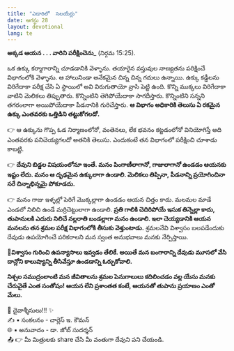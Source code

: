 ```yaml
---
title: "ఎడారిలో  సెలయేర్లు"
date: ఆగస్టు 28
layout: devotional
lang: te
---
```



**అక్కడ ఆయన . . . వారిని పరీక్షించెను**_ (నిర్గమ 15:25). 

ఒక ఉక్కు కర్మాగారాన్ని చూడడానికి వెళ్ళాను. తయారైన వస్తువుల నాణ్యతను పరిక్షించే విభాగంలోకి వెళ్ళాను. ఆ హాలునిండా అనేకమైన చిన్న చిన్న గదులు ఉన్నాయి. ఉక్కు కడ్డీలను విరిగేదాకా పరీక్ష చేసి ఏ స్థాయిలో అవి విరుగుతాయో వ్రాసి పెట్టి ఉంది. కొన్ని ముక్కలు విరిగేదాకా వాటిని మెలికలు తిప్పుతారు. కొన్నింటిని తెగిపోయేదాకా సాగదీస్తారు. కొన్నింటిని సన్నని తగరంలాగా అయిపోయేదాకా పీడనానికి గురిచేస్తారు. **ఆ విభాగం అధికారికి తెలుసు ఏ రకమైన ఉక్కు ఎంతవరకు ఒత్తిడిని తట్టుకోగలదో.**

👉 ఆ ఉక్కును గొప్ప ఓడ నిర్మాణంలోనో, వంతెనలు, లేక భవనం కట్టడంలోనో వినియోగిస్తే అది ఎంతవరకు పనిచెయ్యగలదో అతనికి తెలుసు. ఎందుకంటే తన విభాగంలో పరీక్షించి చూశాడు కాబట్టి.

👉 **దేవుని బిడ్డల విషయంలోనూ ఇంతే. మనం పింగాణీలాగానో, గాజులాగానో ఉండడం ఆయనకు ఇష్టం లేదు. మనం ఆ దృఢమైన ఉక్కులాగా ఉండాలి. మెలికలు తిప్పినా, పీడనాన్ని ప్రయోగించినా సరే చిన్నాభిన్నమై పోకూడదు.**

👉 మనం గాజు ఇళ్ళల్లో పెరిగే మొక్కల్లాగా ఉండడం ఆయన చిత్తం కాదు. మలమల మాడే ఎండలో నిలిచి ఉండే మర్రిచెట్టులాగా ఉండాలి. 
**ప్రతి గాలికి చెదిరిపోయే ఇసుక తిన్నెల్లా కాదు, తుపానులకి ఎదురు నిలిచే నల్లరాతి బండల్లాగా మనం ఉండాలి. ఇలా చెయ్యడానికి ఆయన మనలను తన శ్రమల పరీక్ష విభాగంలోకి తీసుకు వెళ్తుంటాడు.** శ్రమలనేవి విశ్వాసం బలపడేందుకు దేవుడు ఉపయోగించే పరికరాలని మన స్వంత అనుభవాలు మనకు నేర్పిస్తాయి.

**📖విశ్వాసం గురించి ఉపన్యాసాలు ఇవ్వడం తేలికే. అయితే మన బంగారాన్ని దేవుడు మూసలో వేసి దాన్లోని కాలుష్యాన్ని తీసివేస్తూ ఉండడాన్ని ఓర్చుకోవాలి.**

**నిశ్చల సముద్రంలాంటి మన జీవితాలను శ్రమల పెనుగాలులు కదిలించడం వల్ల యేసు మనకు చేరువైతే ఎంత సంతోషం! ఆయన లేని ప్రశాంతత కంటే, ఆయనతో తుపాను ప్రయాణం ఎంతో మేలు.**

<div class="blessing">🙏 <span class="bless-text">దైవాశ్శీసులు!!!</span> ✨</div>

<div class="credit">✍️ <span class="credit-text">▪ సంకలనం - చార్లెస్ ఇ. కౌమన్</span></div>
<div class="credit">🌐 <span class="credit-text">▪ అనువాదం - డా. జోబ్ సుదర్శన్</span></div>


<div class="share">📤 👉 <span class="share-text">మీ మిత్రులకు share చేసి మీ వంతుగా దేవుని పని చేయండి.</span></div>
